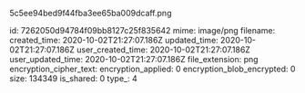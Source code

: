 5c5ee94bed9f44fba3ee65ba009dcaff.png

id: 7262050d94784f09bb8127c25f835642
mime: image/png
filename: 
created_time: 2020-10-02T21:27:07.186Z
updated_time: 2020-10-02T21:27:07.186Z
user_created_time: 2020-10-02T21:27:07.186Z
user_updated_time: 2020-10-02T21:27:07.186Z
file_extension: png
encryption_cipher_text: 
encryption_applied: 0
encryption_blob_encrypted: 0
size: 134349
is_shared: 0
type_: 4